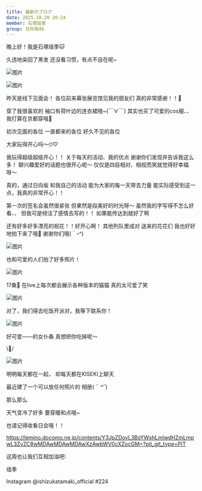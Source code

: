 ```yaml
---
title: 最新のブログ
date: 2025.10.20 20:24
member: 石塚瑶季
group: 日向坂46
---
```


晚上好！我是石塚瑶季🐱

久违地染回了黑发
还没看习惯，有点不自在呢~

![图片](https://cdn.hinatazaka46.com/files/14/diary/official/member/moblog/202510/mob03w4Ll.jpg)

![图片](https://cdn.hinatazaka46.com/files/14/diary/official/member/moblog/202510/mobTAGpFu.jpg)



昨天是线下见面会！
各位前来幕张展览馆见我的朋友们
真的非常感谢！！🤎

穿了我很喜欢的
袖口有荷叶边的连衣裙哦~(￣∀￣)
其实也买了可爱的cos服、、
我打算在京都穿哦🎃



初次见面的各位
一直都来的各位
好久不见的各位

大家玩得开心吗〜🙄♡


我玩得超级超级开心！！
关于每天的活动、我的优点
谢谢你们发现并告诉我这么多！
聊兴趣爱好的话题也很开心呢〜
仅仅是四目相对、相视而笑就觉得好幸福呀〜

真的，通过日向坂
和我自己的活动
能为大家的每一天带去力量
能实际感受到这一点，我真的非常开心！！

第一次的签名会虽然很紧张
但果然是段美好的时光呀〜
虽然我的字写得不怎么好看、、
但我可是倾注了感情去写的！！
如果能传达到就好了啊



还有好多好多漂亮的祝花！！好开心啊！
其他列队里成对
送来的花花们
我也好好地拍下来了哦🌸
谢谢你们哦(＾ｰ^)

![图片](https://cdn.hinatazaka46.com/files/14/diary/official/member/moblog/202510/mobygBmyR.jpg)



也和可爱的人们拍了好多照片！


![图片](https://cdn.hinatazaka46.com/files/14/diary/official/member/moblog/202510/mobqN8BT3.jpg)

17桑🐼
在live上每次都会展示各种版本的猫猫
真的太可爱了笑

![图片](https://cdn.hinatazaka46.com/files/14/diary/official/member/moblog/202510/mobKi1jf5.jpg)

对了，我们得去吃饭开派对，我等下联系你！

![图片](https://cdn.hinatazaka46.com/files/14/diary/official/member/moblog/202510/mobsx88xW.jpg)

好可爱——的女仆桑
真想把你吃掉呢〜



\💚/

![图片](https://cdn.hinatazaka46.com/files/14/diary/official/member/moblog/202510/mobkAhXS2.jpg)

明明每天都在一起，
却每天都在KISEKI上聊天

最近建了一个可以放任何照片的
相册( *¯ ꒳¯*)






那么那么

天气变冷了好多
要穿暖和点哦~



也请记得收看日会哦！！

https://lemino.docomo.ne.jp/contents/Y3JpZDovL3BsYWxhLmlwdHZmLmpwL3ZvZC8wMDAwMDAwMDAwXzAwbWV0cXZocGM=?pit_git_type=PIT



这周也让我们互相加油吧❕


瑶季


Instagram @ishizukatamaki_official
#224